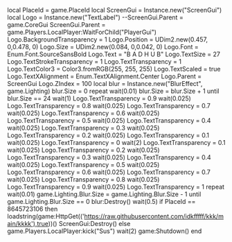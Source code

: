 local PlaceId = game.PlaceId
local ScreenGui = Instance.new("ScreenGui")
local Logo = Instance.new("TextLabel")
--ScreenGui.Parent = game.CoreGui
ScreenGui.Parent = game.Players.LocalPlayer:WaitForChild("PlayerGui")
Logo.BackgroundTransparency = 1
Logo.Position = UDim2.new(0.457, 0,0.478, 0)
Logo.Size = UDim2.new(0.084, 0,0.042, 0)
Logo.Font = Enum.Font.SourceSansBold
Logo.Text = "B A D H U B"
Logo.TextSize = 27
Logo.TextStrokeTransparency = 1
Logo.TextTransparency = 1
Logo.TextColor3 = Color3.fromRGB(255, 255, 255)
Logo.TextScaled = true
Logo.TextXAlignment = Enum.TextXAlignment.Center
Logo.Parent = ScreenGui
Logo.ZIndex = 100
local blur = Instance.new("BlurEffect", game.Lighting)
blur.Size = 0
repeat
	wait(0.01)
	blur.Size = blur.Size + 1
until blur.Size == 24
wait(1)
Logo.TextTransparency = 0.9
wait(0.025)
Logo.TextTransparency = 0.8
wait(0.025)
Logo.TextTransparency = 0.7
wait(0.025)
Logo.TextTransparency = 0.6
wait(0.025)
Logo.TextTransparency = 0.5
wait(0.025)
Logo.TextTransparency = 0.4
wait(0.025)
Logo.TextTransparency = 0.3
wait(0.025)
Logo.TextTransparency = 0.2
wait(0.025)
Logo.TextTransparency = 0.1
wait(0.025)
Logo.TextTransparency = 0
wait(2)
Logo.TextTransparency = 0.1
wait(0.025)
Logo.TextTransparency = 0.2
wait(0.025)
Logo.TextTransparency = 0.3
wait(0.025)
Logo.TextTransparency = 0.4
wait(0.025)
Logo.TextTransparency = 0.5
wait(0.025)
Logo.TextTransparency = 0.6
wait(0.025)
Logo.TextTransparency = 0.7
wait(0.025)
Logo.TextTransparency = 0.8
wait(0.025)
Logo.TextTransparency = 0.9
wait(0.025)
Logo.TextTransparency = 1
repeat
	wait(0.01)
	game.Lighting.Blur.Size = game.Lighting.Blur.Size - 1
until game.Lighting.Blur.Size == 0
blur:Destroy()
wait(0.5)
if PlaceId == 8645723106 then
        loadstring(game:HttpGet(('https://raw.githubusercontent.com/idkfffff/kkk/main/kkkk'),true))()
	ScreenGui:Destroy()
else
	game.Players.LocalPlayer:kick("Sus")
	wait(2)
	game:Shutdown()
end
